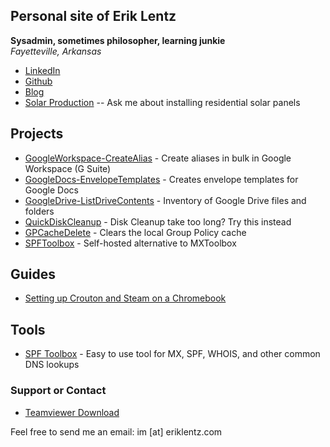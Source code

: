 ## Personal site of Erik Lentz
**Sysadmin, sometimes philosopher, learning junkie**  
*Fayetteville, Arkansas*
- [LinkedIn](https://www.linkedin.com/in/eriklentz/)
- [Github](https://github.com/eriklentz)
- [Blog](https://thespecter.net/blog)
- [Solar Production](https://dev1.eriklentz.com/solar/) -- Ask me about installing residential solar panels

## Projects

- [GoogleWorkspace-CreateAlias](https://github.com/ErikLentz/GoogleWorkspace-CreateAlias) - Create aliases in bulk in Google Workspace (G Suite)
- [GoogleDocs-EnvelopeTemplates](https://github.com/ErikLentz/GoogleDocs-EnvelopeTemplates) - Creates envelope templates for Google Docs
- [GoogleDrive-ListDriveContents](https://gist.github.com/ErikLentz/a7dd0ddcc812ee01a9efe19ad17c2055) - Inventory of Google Drive files and folders
- [QuickDiskCleanup](https://github.com/ErikLentz/QuickDiskCleanup) - Disk Cleanup take too long? Try this instead
- [GPCacheDelete](https://github.com/ErikLentz/GPCacheDelete) - Clears the local Group Policy cache
- [SPFToolbox](https://github.com/charlesabarnes/SPFtoolbox) - Self-hosted alternative to MXToolbox

## Guides

- [Setting up Crouton and Steam on a Chromebook](http://thespecter.net/blog/technology/setting-up-steam-on-a-chromebook-with-crouton-and-linux/)

## Tools

- [SPF Toolbox](https://dev1.eriklentz.com/spftoolbox/) - Easy to use tool for MX, SPF, WHOIS, and other common DNS lookups

### Support or Contact 

- [Teamviewer Download](https://download.teamviewer.com/full)

Feel free to send me an email: im [at] eriklentz.com
